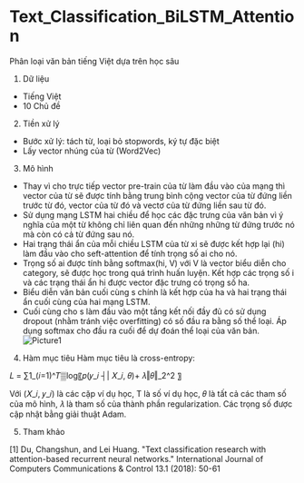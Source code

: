 # Text_Classification_BiLSTM_Attention
Phân  loại  văn bản tiếng  Việt dựa trên học sâu
1. Dữ liệu
- Tiếng Việt
- 10 Chủ đề 
2. Tiền xử lý
- Bước xử lý: tách từ, loại bỏ stopwords, ký tự đặc biệt
- Lấy vector nhúng của từ (Word2Vec)
3. Mô hình
- Thay vì cho trực tiếp vector pre-train của từ làm đầu vào của mạng thì vector của từ sẽ được tính bằng trung bình cộng vector của từ đứng liền trước từ đó, vector của từ đó và vectơ của từ đứng liền sau từ đó.
- Sử dụng mạng LSTM hai chiều để học các đặc trưng của văn bản vì ý nghĩa của một từ không chỉ liên quan đến những những từ đứng trước nó mà còn có cả từ đứng sau nó.
- Hai trạng thái ẩn của mỗi chiều LSTM của từ xi sẽ được kết hợp lại (hi) làm đầu vào cho seft-attention để tính trọng số ai cho nó.
- Trọng số ai được tính bằng softmax(hi, V) với V là vector biểu diễn cho category, sẽ được học trong quá trình huấn luyện. Kết hợp các trọng số i và các trạng thái ẩn hi được vector đặc trưng có trọng số ha. 
- Biểu diễn văn bản cuối cùng s chính là kết hợp của ha và hai trạng thái ẩn cuối cùng của hai mạng LSTM.
- Cuối cùng cho s làm đầu vào một tầng kết nối đầy đủ có sử dụng dropout (nhằm tránh việc overfitting) có số đầu ra bằng số thể loại. Áp dụng softmax cho đầu ra cuối để dự đoán thể loại của văn bản.
![Picture1](https://user-images.githubusercontent.com/50910747/129135641-a9557c5b-a034-4db0-ad02-1ee23e9a2c28.png)

4. Hàm mục tiêu
Hàm mục tiêu là cross-entropy:

𝐿 = ∑1_(𝑖=1)^𝑇▒log⁡〖𝑝(𝑦_𝑖 ┤|  𝑋_𝑖, 𝜃)+ 𝜆‖𝜃‖_2^2 〗

Với (𝑋_𝑖, 𝑦_𝑖) là các cặp ví dụ học, T là số ví dụ học, 𝜃 là tất cả các tham số của mô hình, 𝜆 là tham số của thành phần regularization. Các trọng số được cập nhật bằng giải thuật Adam.

5. Tham khảo

[1] Du, Changshun, and Lei Huang. "Text classification research with attention-based recurrent neural networks." International Journal of Computers Communications & Control 13.1 (2018): 50-61

